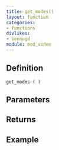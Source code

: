 ```yaml
---
title: get_modes()
layout: function
categories:
- functions
divlikes:
- bennugd
module: mod_video
---
```


## Definition

    get_modes ( )

## Parameters

## Returns

## Example
